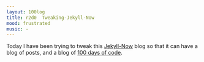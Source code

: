 ```yaml
---
layout: 100log
title: r2d0  Tweaking-Jekyll-Now
mood: frustrated
music: -
---
```


Today I have been trying to tweak this [Jekyll-Now](https://github.com/barryclark/jekyll-now) blog so that it can have a blog of posts, and a blog of [100 days of code](https://github.com/kallaway/100-days-of-code/blob/master/r1-log.md).
